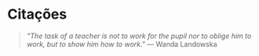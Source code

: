 # Citações

> _"The task of a teacher is not to work for the pupil nor to oblige him to work, but to show him how to work."_ ― Wanda Landowska

